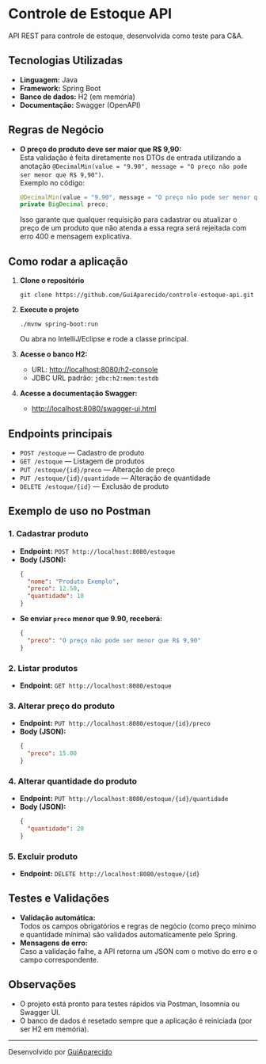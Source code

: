 # Controle de Estoque API

API REST para controle de estoque, desenvolvida como teste para C&A.

## Tecnologias Utilizadas

- **Linguagem:** Java
- **Framework:** Spring Boot
- **Banco de dados:** H2 (em memória)
- **Documentação:** Swagger (OpenAPI)

## Regras de Negócio

- **O preço do produto deve ser maior que R$ 9,90:**  
  Esta validação é feita diretamente nos DTOs de entrada utilizando a anotação `@DecimalMin(value = "9.90", message = "O preço não pode ser menor que R$ 9,90")`.  
  Exemplo no código:
  ```java
  @DecimalMin(value = "9.90", message = "O preço não pode ser menor que R$ 9,90")
  private BigDecimal preco;
  ```
  Isso garante que qualquer requisição para cadastrar ou atualizar o preço de um produto que não atenda a essa regra será rejeitada com erro 400 e mensagem explicativa.

## Como rodar a aplicação

1. **Clone o repositório**
   ```
   git clone https://github.com/GuiAparecido/controle-estoque-api.git
   ```
2. **Execute o projeto**
   ```
   ./mvnw spring-boot:run
   ```
   Ou abra no IntelliJ/Eclipse e rode a classe principal.

3. **Acesse o banco H2:**  
   - URL: [http://localhost:8080/h2-console](http://localhost:8080/h2-console)  
   - JDBC URL padrão: `jdbc:h2:mem:testdb`

4. **Acesse a documentação Swagger:**  
   - [http://localhost:8080/swagger-ui.html](http://localhost:8080/swagger-ui.html)

## Endpoints principais

- `POST /estoque` — Cadastro de produto
- `GET /estoque` — Listagem de produtos
- `PUT /estoque/{id}/preco` — Alteração de preço
- `PUT /estoque/{id}/quantidade` — Alteração de quantidade
- `DELETE /estoque/{id}` — Exclusão de produto

## Exemplo de uso no Postman

### 1. Cadastrar produto
- **Endpoint:** `POST http://localhost:8080/estoque`
- **Body (JSON):**
  ```json
  {
    "nome": "Produto Exemplo",
    "preco": 12.50,
    "quantidade": 10
  }
  ```
- **Se enviar `preco` menor que 9.90, receberá:**
  ```json
  {
    "preco": "O preço não pode ser menor que R$ 9,90"
  }
  ```

### 2. Listar produtos
- **Endpoint:** `GET http://localhost:8080/estoque`

### 3. Alterar preço do produto
- **Endpoint:** `PUT http://localhost:8080/estoque/{id}/preco`
- **Body (JSON):**
  ```json
  {
    "preco": 15.00
  }
  ```

### 4. Alterar quantidade do produto
- **Endpoint:** `PUT http://localhost:8080/estoque/{id}/quantidade`
- **Body (JSON):**
  ```json
  {
    "quantidade": 20
  }
  ```

### 5. Excluir produto
- **Endpoint:** `DELETE http://localhost:8080/estoque/{id}`

## Testes e Validações

- **Validação automática:**  
  Todos os campos obrigatórios e regras de negócio (como preço mínimo e quantidade mínima) são validados automaticamente pelo Spring.
- **Mensagens de erro:**  
  Caso a validação falhe, a API retorna um JSON com o motivo do erro e o campo correspondente.

## Observações

- O projeto está pronto para testes rápidos via Postman, Insomnia ou Swagger UI.
- O banco de dados é resetado sempre que a aplicação é reiniciada (por ser H2 em memória).

---
Desenvolvido por [GuiAparecido](https://github.com/GuiAparecido)
